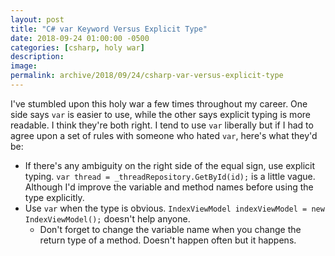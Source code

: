 ```yaml
---
layout: post
title: "C# var Keyword Versus Explicit Type"
date: 2018-09-24 01:00:00 -0500
categories: [csharp, holy war]
description: 
image: 
permalink: archive/2018/09/24/csharp-var-versus-explicit-type
---
```


I've stumbled upon this holy war a few times throughout my career. One side says `var` is easier to use, while the other says explicit typing is more readable. I think they're both right. I tend to use `var` liberally but if I had to agree upon a set of rules with someone who hated `var`, here's what they'd be:

* If there's any ambiguity on the right side of the equal sign, use explicit typing. `var thread = _threadRepository.GetById(id);` is a little vague. Although I'd improve the variable and method names before using the type explicitly.
* Use `var` when the type is obvious. `IndexViewModel indexViewModel = new IndexViewModel();` doesn't help anyone.
    * Don't forget to change the variable name when you change the return type of a method. Doesn't happen often but it happens.


